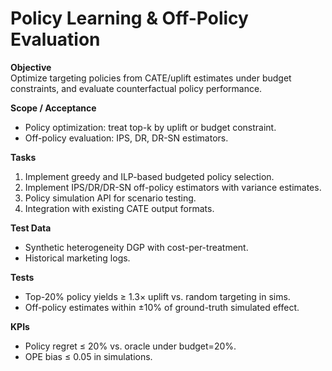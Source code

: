 # Policy Learning & Off-Policy Evaluation

**Objective**  
Optimize targeting policies from CATE/uplift estimates under budget constraints, and evaluate counterfactual policy performance.

**Scope / Acceptance**  
- Policy optimization: treat top-k by uplift or budget constraint.  
- Off-policy evaluation: IPS, DR, DR-SN estimators.

**Tasks**  
1. Implement greedy and ILP-based budgeted policy selection.  
2. Implement IPS/DR/DR-SN off-policy estimators with variance estimates.  
3. Policy simulation API for scenario testing.  
4. Integration with existing CATE output formats.

**Test Data**  
- Synthetic heterogeneity DGP with cost-per-treatment.  
- Historical marketing logs.

**Tests**  
- Top-20% policy yields ≥ 1.3× uplift vs. random targeting in sims.  
- Off-policy estimates within ±10% of ground-truth simulated effect.

**KPIs**  
- Policy regret ≤ 20% vs. oracle under budget=20%.  
- OPE bias ≤ 0.05 in simulations.
